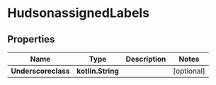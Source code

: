 
# HudsonassignedLabels

## Properties
Name | Type | Description | Notes
------------ | ------------- | ------------- | -------------
**Underscoreclass** | **kotlin.String** |  |  [optional]




